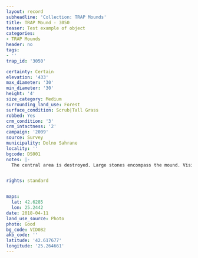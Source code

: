```yaml
---
layout: record
subheadline: 'Collection: TRAP Mounds'
title: TRAP Mound - 3050
teaser: Test example of object
categories:
- TRAP Mounds
header: no
tags:
- ''
trap_id: '3050'

certainty: Certain
elevation: '433'
max_diameter: '30'
min_diameter: '30'
height: '4'
size_category: Medium
surrounding_land_use: Forest
surface_condition: Scrub|Tall Grass
robbed: Yes
crm_condition: '3'
crm_intactness: '2'
campaign: '2009'
source: Survey
municipality: Dolno Sahrane
locality: ''
bgcode: DS001
notes: |-
  The central area is destroyed. Large stones encompass the mound. Visible soil structure in profile.


rights: standard


maps:
  lat: 42.6285
  lon: 25.2442
date: 2018-04-11
land_use_source: Photo
photo: Good
bg_code: VID082
akb_code: ''
latitude: '42.617677'
longitude: '25.264661'
---
```

